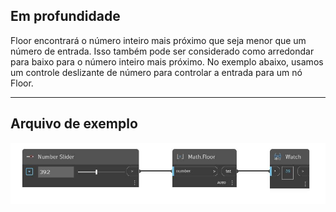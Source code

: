 ## Em profundidade
Floor encontrará o número inteiro mais próximo que seja menor que um número de entrada. Isso também pode ser considerado como arredondar para baixo para o número inteiro mais próximo. No exemplo abaixo, usamos um controle deslizante de número para controlar a entrada para um nó Floor.
___
## Arquivo de exemplo

![Floor](./DSCore.Math.Floor_img.jpg)

